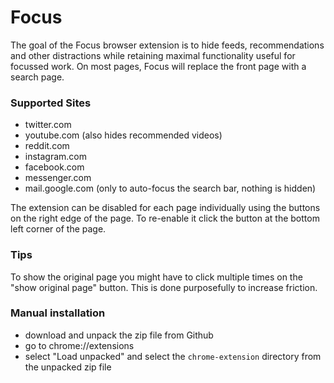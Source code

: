 # Focus

The goal of the Focus browser extension is to hide feeds, recommendations and other distractions while retaining maximal functionality useful for focussed work. On most pages, Focus will replace the front page with a search page.


### Supported Sites
- twitter.com
- youtube.com (also hides recommended videos)
- reddit.com
- instagram.com
- facebook.com
- messenger.com
- mail.google.com (only to auto-focus the search bar, nothing is hidden)

The extension can be disabled for each page individually using the buttons on the right edge of the page. To re-enable it click the button at the bottom left corner of the page.


### Tips
To show the original page you might have to click multiple times on the "show original page" button. This is done purposefully to increase friction. 


### Manual installation
- download and unpack the zip file from Github
- go to chrome://extensions
- select "Load unpacked" and select the `chrome-extension` directory from the unpacked zip file